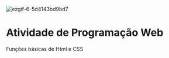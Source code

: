 ![ezgif-6-5d4143bd9bd7](https://user-images.githubusercontent.com/53941078/128947302-be832318-ba6c-4279-a140-1bb58fc9049d.gif)

# Atividade de Programação Web
Funções básicas de Html e CSS
